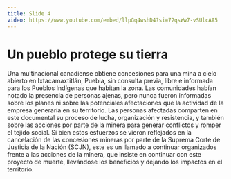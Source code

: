 ```yaml
---
title: Slide 4
video: https://www.youtube.com/embed/llpGq4wshD4?si=72qsWw7-vSUlcAA5
---
```


# Un pueblo protege su tierra

Una multinacional canadiense obtiene concesiones para una mina a cielo abierto en Ixtacamaxtitlán, Puebla, sin consulta previa, libre e informada para los Pueblos Indígenas que habitan la zona. Las comunidades habían notado la presencia de personas ajenas, pero nunca fueron informadas sobre los planes ni sobre las potenciales afectaciones que la actividad de la empresa generaría en su territorio. Las personas afectadas comparten en este documental su proceso de lucha, organización y resistencia, y también sobre las acciones por parte de la minera para generar conflictos y romper el tejido social. Si bien estos esfuerzos se vieron reflejados en la cancelación de las concesiones mineras por parte de la Suprema Corte de Justicia de la Nación (SCJN), este es un llamado a continuar organizados frente a las acciones de la minera, que insiste en continuar con este proyecto de muerte, llevándose los beneficios y dejando los impactos en el territorio.